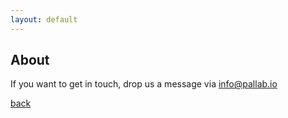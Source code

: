 ```yaml
---
layout: default
---
```


## About

If you want to get in touch, drop us a message via [info@pallab.io](mailto:info@pallab.io)

[back](./)
